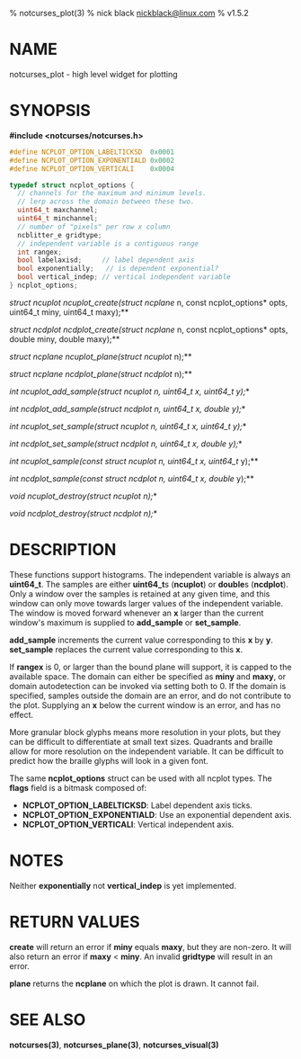 % notcurses_plot(3)
% nick black <nickblack@linux.com>
% v1.5.2

# NAME

notcurses_plot - high level widget for plotting

# SYNOPSIS

**#include <notcurses/notcurses.h>**

```c
#define NCPLOT_OPTION_LABELTICKSD  0x0001
#define NCPLOT_OPTION_EXPONENTIALD 0x0002
#define NCPLOT_OPTION_VERTICALI    0x0004

typedef struct ncplot_options {
  // channels for the maximum and minimum levels.
  // lerp across the domain between these two.
  uint64_t maxchannel;
  uint64_t minchannel;
  // number of "pixels" per row x column
  ncblitter_e gridtype;
  // independent variable is a contiguous range
  int rangex;
  bool labelaxisd;     // label dependent axis
  bool exponentially;   // is dependent exponential?
  bool vertical_indep; // vertical independent variable
} ncplot_options;
```

**struct ncuplot* ncuplot_create(struct ncplane* n, const ncplot_options* opts, uint64_t miny, uint64_t maxy);**

**struct ncdplot* ncdplot_create(struct ncplane* n, const ncplot_options* opts, double miny, double maxy);**

**struct ncplane* ncuplot_plane(struct ncuplot* n);**

**struct ncplane* ncdplot_plane(struct ncdplot* n);**

**int ncuplot_add_sample(struct ncuplot* n, uint64_t x, uint64_t y);**

**int ncdplot_add_sample(struct ncdplot* n, uint64_t x, double y);**

**int ncuplot_set_sample(struct ncuplot* n, uint64_t x, uint64_t y);**

**int ncdplot_set_sample(struct ncdplot* n, uint64_t x, double y);**

**int ncuplot_sample(const struct ncuplot* n, uint64_t x, uint64_t* y);**

**int ncdplot_sample(const struct ncdplot* n, uint64_t x, double* y);**

**void ncuplot_destroy(struct ncuplot* n);**

**void ncdplot_destroy(struct ncdplot* n);**

# DESCRIPTION

These functions support histograms. The independent variable is always an
**uint64_t**. The samples are either **uint64_t**s (**ncuplot**) or **double**s
(**ncdplot**). Only a window over the samples is retained at any given time,
and this window can only move towards larger values of the independent
variable. The window is moved forward whenever an **x** larger than the current
window's maximum is supplied to **add_sample** or **set_sample**.

**add_sample** increments the current value corresponding to this **x** by
**y**. **set_sample** replaces the current value corresponding to this **x**.

If **rangex** is 0, or larger than the bound plane will support, it is capped
to the available space. The domain can either be specified as **miny** and
**maxy**, or domain autodetection can be invoked via setting both to 0. If the
domain is specified, samples outside the domain are an error, and do not
contribute to the plot. Supplying an **x** below the current window is an
error, and has no effect.

More granular block glyphs means more resolution in your plots, but they can
be difficult to differentiate at small text sizes. Quadrants and braille allow 
for more resolution on the independent variable. It can be difficult to predict
how the braille glyphs will look in a given font.

The same **ncplot_options** struct can be used with all ncplot types. The
**flags** field is a bitmask composed of:

* **NCPLOT_OPTION_LABELTICKSD**: Label dependent axis ticks.
* **NCPLOT_OPTION_EXPONENTIALD**: Use an exponential dependent axis.
* **NCPLOT_OPTION_VERTICALI**: Vertical independent axis.

# NOTES

Neither **exponentially** not **vertical_indep** is yet implemented.

# RETURN VALUES

**create** will return an error if **miny** equals **maxy**, but they are
non-zero. It will also return an error if **maxy** < **miny**. An invalid
**gridtype** will result in an error.

**plane** returns the **ncplane** on which the plot is drawn. It cannot fail.

# SEE ALSO

**notcurses(3)**,
**notcurses_plane(3)**,
**notcurses_visual(3)**
